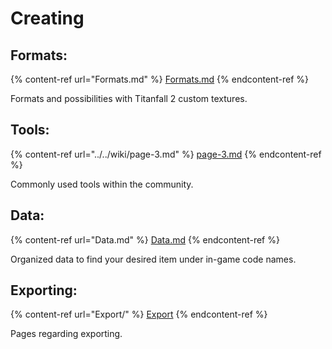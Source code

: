 # Creating

## Formats:

{% content-ref url="Formats.md" %}
[Formats.md](Formats.md)
{% endcontent-ref %}

Formats and possibilities with Titanfall 2 custom textures.

## Tools:

{% content-ref url="../../wiki/page-3.md" %}
[page-3.md](../../wiki/page-3.md)
{% endcontent-ref %}

Commonly used tools within the community.

## Data:

{% content-ref url="Data.md" %}
[Data.md](Data.md)
{% endcontent-ref %}

Organized data to find your desired item under in-game code names.

## Exporting:

{% content-ref url="Export/" %}
[Export](Export/)
{% endcontent-ref %}

Pages regarding exporting.
